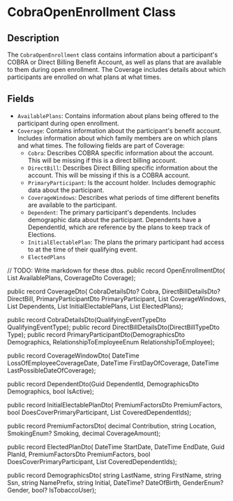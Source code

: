 # CobraOpenEnrollment Class

## Description
The `CobraOpenEnrollment` class contains information about a participant's COBRA or Direct Billing Benefit Account, as well as plans that are available to them during open enrollment. The Coverage includes details about which participants are enrolled on what plans at what times.

## Fields
- `AvailablePlans`: Contains information about plans being offered to the participant during open enrollment.
- `Coverage`: Contains information about the participant's benefit account. Includes information about which family members are on which plans and what times. The following fields are part of Coverage:
    - `Cobra`: Describes COBRA specific information about the account. This will be missing if this is a direct billing account.
    - `DirectBill`: Describes Direct Billing specific information about the account. This will be missing if this is a COBRA account.
    - `PrimaryParticipant`: Is the account holder. Includes demographic data about the participant.
    - `CoverageWindows`: Describes what periods of time different benefits are available to the participant.
    - `Dependent`: The primary participant's dependents. Includes demographic data about the participant. Dependents have a DependentId, which are reference by the plans to keep track of Elections.
    - `InitialElectablePlan`: The plans the primary participant had access to at the time of their qualifying event.
    - `ElectedPlans`

// TODO: Write markdown for these dtos.
public record OpenEnrollmentDto(
    List<PlanDto> AvailablePlans,
    CoverageDto Coverage);

public record CoverageDto(
    CobraDetailsDto? Cobra,
    DirectBillDetailsDto? DirectBill,
    PrimaryParticipantDto PrimaryParticipant,
    List<CoverageWindowDto> CoverageWindows,
    List<DependentDto> Dependents,
    List<InitialElectablePlanDto> InitialElectablePlans,
    List<ElectedPlanDto> ElectedPlans);

public record CobraDetailsDto(QualifyingEventTypeDto QualifyingEventType);
public record DirectBillDetailsDto(DirectBillTypeDto Type);
public record PrimaryParticipantDto(DemographicsDto Demographics, RelationshipToEmployeeEnum RelationshipToEmployee);

public record CoverageWindowDto(
    DateTime LossOfEmployeeCoverageDate,
    DateTime FirstDayOfCoverage,
    DateTime LastPossibleDateOfCoverage);

public record DependentDto(Guid DependentId, DemographicsDto Demographics, bool IsActive);

public record InitialElectablePlanDto(
    PremiumFactorsDto PremiumFactors,
    bool DoesCoverPrimaryParticipant,
    List<Guid> CoveredDependentIds);

public record PremiumFactorsDto(
    decimal Contribution,
    string Location,
    SmokingEnum? Smoking,
    decimal CoverageAmount);

public record ElectedPlanDto(
    DateTime StartDate,
    DateTime EndDate,
    Guid PlanId,
    PremiumFactorsDto PremiumFactors,
    bool DoesCoverPrimaryParticipant,
    List<Guid> CoveredDependentIds);

public record DemographicsDto(
    string LastName,
    string FirstName,
    string Ssn,
    string NamePrefix,
    string Initial,
    DateTime? DateOfBirth,
    GenderEnum? Gender,
    bool? IsTobaccoUser);